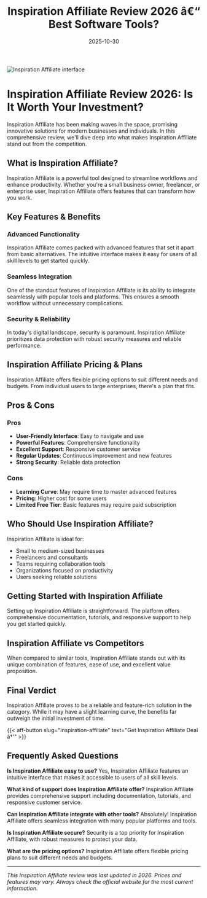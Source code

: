 ﻿---
title: "Inspiration Affiliate Review 2026 â€“ Best Software Tools?"
date: 2025-10-30
draft: false
rating: 4.8
category: "Software Tools"
tags: ["software-tools", "review", "2026"]
description: "Comprehensive Inspiration Affiliate review 2026. Discover if this  tool is the best choice for your needs."
keywords: "inspiration-affiliate, Inspiration Affiliate, review, software tools, 2026, best software tools"
image: "https://images.unsplash.com/photo-1555949963-aa79dcee981c?w=800&h=400&fit=crop&crop=center"
---

![Inspiration Affiliate interface](https://images.unsplash.com/photo-1555949963-aa79dcee981c?w=800&h=400&fit=crop&crop=center)

# Inspiration Affiliate Review 2026: Is It Worth Your Investment?

Inspiration Affiliate has been making waves in the  space, promising innovative solutions for modern businesses and individuals. In this comprehensive review, we'll dive deep into what makes Inspiration Affiliate stand out from the competition.

## What is Inspiration Affiliate?

Inspiration Affiliate is a powerful  tool designed to streamline workflows and enhance productivity. Whether you're a small business owner, freelancer, or enterprise user, Inspiration Affiliate offers features that can transform how you work.

## Key Features & Benefits

### Advanced Functionality
Inspiration Affiliate comes packed with advanced features that set it apart from basic alternatives. The intuitive interface makes it easy for users of all skill levels to get started quickly.

### Seamless Integration
One of the standout features of Inspiration Affiliate is its ability to integrate seamlessly with popular tools and platforms. This ensures a smooth workflow without unnecessary complications.

### Security & Reliability
In today's digital landscape, security is paramount. Inspiration Affiliate prioritizes data protection with robust security measures and reliable performance.

## Inspiration Affiliate Pricing & Plans

Inspiration Affiliate offers flexible pricing options to suit different needs and budgets. From individual users to large enterprises, there's a plan that fits.

## Pros & Cons

### Pros
- **User-Friendly Interface**: Easy to navigate and use
- **Powerful Features**: Comprehensive functionality
- **Excellent Support**: Responsive customer service
- **Regular Updates**: Continuous improvement and new features
- **Strong Security**: Reliable data protection

### Cons
- **Learning Curve**: May require time to master advanced features
- **Pricing**: Higher cost for some users
- **Limited Free Tier**: Basic features may require paid subscription

## Who Should Use Inspiration Affiliate?

Inspiration Affiliate is ideal for:
- Small to medium-sized businesses
- Freelancers and consultants
- Teams requiring collaboration tools
- Organizations focused on productivity
- Users seeking reliable  solutions

## Getting Started with Inspiration Affiliate

Setting up Inspiration Affiliate is straightforward. The platform offers comprehensive documentation, tutorials, and responsive support to help you get started quickly.

## Inspiration Affiliate vs Competitors

When compared to similar tools, Inspiration Affiliate stands out with its unique combination of features, ease of use, and excellent value proposition.

## Final Verdict

Inspiration Affiliate proves to be a reliable and feature-rich solution in the  category. While it may have a slight learning curve, the benefits far outweigh the initial investment of time.

{{< aff-button slug="inspiration-affiliate" text="Get Inspiration Affiliate Deal â†’" >}}

## Frequently Asked Questions

**Is Inspiration Affiliate easy to use?**
Yes, Inspiration Affiliate features an intuitive interface that makes it accessible to users of all skill levels.

**What kind of support does Inspiration Affiliate offer?**
Inspiration Affiliate provides comprehensive support including documentation, tutorials, and responsive customer service.

**Can Inspiration Affiliate integrate with other tools?**
Absolutely! Inspiration Affiliate offers seamless integration with many popular platforms and tools.

**Is Inspiration Affiliate secure?**
Security is a top priority for Inspiration Affiliate, with robust measures to protect your data.

**What are the pricing options?**
Inspiration Affiliate offers flexible pricing plans to suit different needs and budgets.

---

*This Inspiration Affiliate review was last updated in 2026. Prices and features may vary. Always check the official website for the most current information.*
